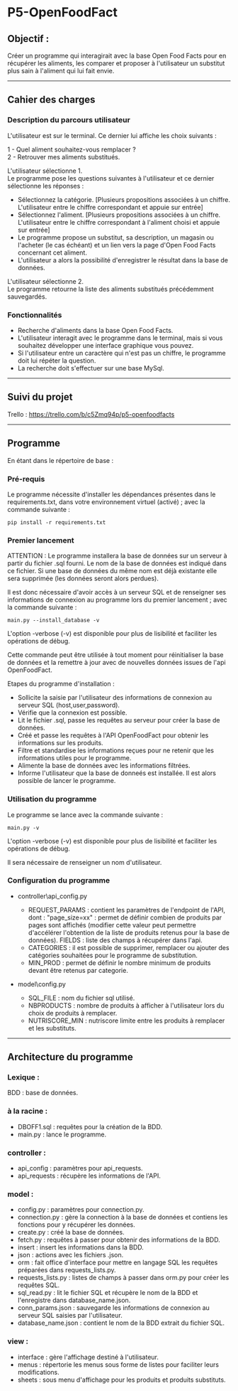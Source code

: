 # P5-OpenFoodFact

## Objectif :
Créer un programme qui interagirait avec la base Open Food Facts pour en récupérer les aliments, les comparer et proposer à l'utilisateur un substitut plus sain à l'aliment qui lui fait envie.

-----------------
## Cahier des charges
### Description du parcours utilisateur

L'utilisateur est sur le terminal. Ce dernier lui affiche les choix suivants :

1 - Quel aliment souhaitez-vous remplacer ?  
2 - Retrouver mes aliments substitués.

L'utilisateur sélectionne 1.  
Le programme pose les questions suivantes à l'utilisateur et ce dernier sélectionne les réponses :

- Sélectionnez la catégorie. [Plusieurs propositions associées à un chiffre. L'utilisateur entre le chiffre correspondant et appuie sur entrée]
- Sélectionnez l'aliment. [Plusieurs propositions associées à un chiffre. L'utilisateur entre le chiffre correspondant à l'aliment choisi et appuie sur entrée]
- Le programme propose un substitut, sa description, un magasin ou l'acheter (le cas échéant) et un lien vers la page d'Open Food Facts concernant cet aliment.
- L'utilisateur a alors la possibilité d'enregistrer le résultat dans la base de données.

L'utilisateur sélectionne 2.  
Le programme retourne la liste des aliments substitués précédemment sauvegardés.
 
### Fonctionnalités

- Recherche d'aliments dans la base Open Food Facts.
- L'utilisateur interagit avec le programme dans le terminal, mais si vous souhaitez développer une interface graphique vous pouvez.
- Si l'utilisateur entre un caractère qui n'est pas un chiffre, le programme doit lui répéter la question.
- La recherche doit s'effectuer sur une base MySql.

-----------------
## Suivi du projet
Trello : https://trello.com/b/c5Zmq94p/p5-openfoodfacts

-----------------
## Programme
En étant dans le répertoire de base :

### Pré-requis
Le programme nécessite d'installer les dépendances présentes dans le requirements.txt, dans votre environnement virtuel (activé) ; avec la commande suivante :
```
pip install -r requirements.txt
```
### Premier lancement
ATTENTION : Le programme installera la base de données sur un serveur à partir du fichier .sql fourni. Le nom de la base de données est indiqué dans ce fichier. Si une base de données du même nom est déjà existante elle sera supprimée (les données seront alors perdues).

Il est donc nécessaire d'avoir accès à un serveur SQL et de renseigner ses informations de connexion au programme lors du premier lancement ; avec la commande suivante : 
```
main.py --install_database -v
```
L'option -verbose (-v) est disponible pour plus de lisibilité et faciliter les opérations de débug.

Cette commande peut être utilisée à tout moment pour réinitialiser la base de données et la remettre à jour avec de nouvelles données issues de l'api OpenFoodFact.

Etapes du programme d'installation :
- Sollicite la saisie par l'utilisateur des informations de connexion au serveur SQL (host,user,password).
- Vérifie que la connexion est possible.
- Lit le fichier .sql, passe les requêtes au serveur pour créer la base de données.
- Créé et passe les requêtes à l'API OpenFoodFact pour obtenir les informations sur les produits.
- Filtre et standardise les informations reçues pour ne retenir que les informations utiles pour le programme.
- Alimente la base de données avec les informations filtrées.
- Informe l'utilisateur que la base de donneés est installée. Il est alors possible de lancer le programme.

### Utilisation du programme
Le programme se lance avec la commande suivante :
```
main.py -v
```
L'option -verbose (-v) est disponible pour plus de lisibilité et faciliter les opérations de débug.

Il sera nécessaire de renseigner un nom d'utilisateur.

### Configuration du programme
- controller\api_config.py
    * REQUEST_PARAMS : contient les paramètres de l'endpoint de l'API, dont :  "page_size=xx" : permet de définir combien de produits par pages sont affichés (modifier cette valeur peut permettre d'accélérer l'obtention de la liste de produits retenus pour la base de données).  FIELDS : liste des champs à récupérer dans l'api.
    * CATEGORIES : il est possible de supprimer, remplacer ou ajouter des catégories souhaitées pour le programme de substitution.
    * MIN_PROD : permet de définir le nombre minimum de produits devant être retenus par categorie.

- model\config.py
    * SQL_FILE : nom du fichier sql utilisé.
    * NBPRODUCTS : nombre de produits à afficher à l'utilisateur lors du choix de produits à remplacer.
    * NUTRISCORE_MIN : nutriscore limite entre les produits à remplacer et les substituts.

-----------------
## Architecture du programme
### Lexique :
BDD                  : base de données.
### à la racine :
- DBOFF1.sql         : requêtes pour la création de la BDD.
- main.py            : lance le programme.
### controller :
- api_config         : paramètres pour api_requests.
- api_requests       : récupère les informations de l'API.
### model :
- config.py          : paramètres pour connection.py.
- connection.py      : gère la connection à la base de données et contiens les fonctions pour y récupérer les données.
- create.py          : créé la base de données.
- fetch.py           : requêtes à passer pour obtenir des informations de la BDD.
- insert             : insert les informations dans la BDD.
- json               : actions avec les fichiers .json.
- orm                : fait office d'interface pour mettre en langage SQL les requêtes préparées dans requests_lists.py.
- requests_lists.py  : listes de champs à passer dans orm.py pour créer les requêtes SQL.
- sql_read.py        : lit le fichier SQL et récupère le nom de la BDD et l'enregistre dans database_name.json.
- conn_params.json   : sauvegarde les informations de connexion au serveur SQL saisies par l'utilisateur.
- database_name.json : contient le nom de la BDD extrait du fichier SQL.
### view :
- interface          : gère l'affichage destiné à l'utilisateur.
- menus              : répertorie les menus sous forme de listes pour faciliter leurs modifications.
- sheets             : sous menu d'affichage pour les produits et produits substituts.